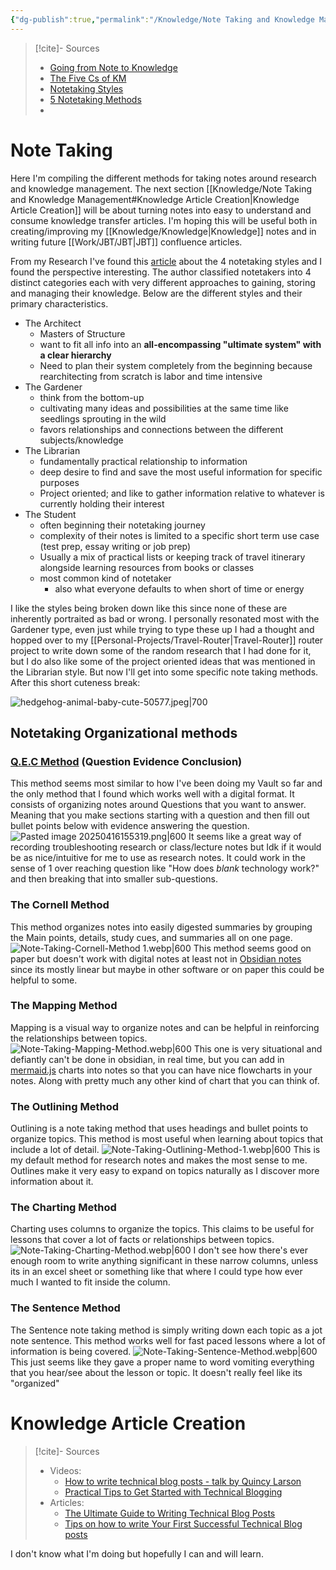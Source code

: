 ```yaml
---
{"dg-publish":true,"permalink":"/Knowledge/Note Taking and Knowledge Management/","tags":["writing/technical","skills/communication"]}
---
```



 

>[!cite]- Sources
>- [Going from Note to Knowledge](https://teachingresources.stanford.edu/resources/note-to-knowledge/) 
>- [The Five Cs of KM](https://lucidea.com/blog/the-five-cs-of-km-create-part-1-basics-connection-and-methods/) 
>- [Notetaking Styles](https://fortelabs.com/blog/the-4-notetaking-styles-how-to-choose-a-digital-notes-app-as-your-second-brain/) 
>- [5 Notetaking Methods](https://www.oxfordlearning.com/5-effective-note-taking-methods/) 
>- 
# Note Taking 

Here I'm compiling the different methods for taking notes around research and knowledge management. The next section [[Knowledge/Note Taking and Knowledge Management#Knowledge Article Creation\|Knowledge Article Creation]] will be about turning notes into easy to understand and consume knowledge transfer articles. I'm hoping this will be useful both in creating/improving my [[Knowledge/Knowledge\|Knowledge]] notes and in writing future [[Work/JBT/JBT\|JBT]] confluence articles. 

From my Research I've found this [article](https://fortelabs.com/blog/the-4-notetaking-styles-how-to-choose-a-digital-notes-app-as-your-second-brain/) about the 4 notetaking styles and I found the perspective interesting. The author classified notetakers into 4 distinct categories each with very different approaches to gaining, storing and managing their knowledge. Below are the different styles and their primary characteristics.

- The Architect 
	- Masters of Structure
	- want to fit all info into an **all-encompassing "ultimate system" with a clear hierarchy** 
	- Need to plan their system completely from the beginning because rearchitecting from scratch is labor and time intensive
- The Gardener 
	- think from the bottom-up 
	- cultivating many ideas and possibilities at the same time like seedlings sprouting in the wild
	- favors relationships and connections between the different subjects/knowledge
- The Librarian 
	- fundamentally practical relationship to information
	- deep desire to find and save the most useful information for specific purposes
	- Project oriented; and like to gather information relative to whatever is currently holding their interest
- The Student
	- often beginning their notetaking journey
	- complexity of their notes is limited to a specific short term use case (test prep, essay writing or job prep)
	- Usually a mix of practical lists or keeping track of travel itinerary alongside learning resources from books or classes
	- most common kind of notetaker 
		- also what everyone defaults to when short of time or energy 

I like the styles being broken down like this since none of these are inherently portraited as bad or wrong. I personally resonated most with the Gardener type, even just while trying to type these up I had a thought and hopped over to my [[Personal-Projects/Travel-Router\|Travel-Router]] router project to write down some of the random research that I had done for it, but I do also like some of the project oriented ideas that was mentioned in the Librarian style. But now I'll get into some specific note taking methods. After this short cuteness break:

![hedgehog-animal-baby-cute-50577.jpeg|700](/img/user/Knowledge/attachments/hedgehog-animal-baby-cute-50577.jpeg)

## Notetaking Organizational methods

### [Q.E.C Method](https://www.utsc.utoronto.ca/learningstrategies/qec-method#:~:text=Steps%20*%20Question:%20List%20questions%20based%20on,Conclusion:%20Summarize%20the%20evidence%20into%20a%20statement.) (Question Evidence Conclusion) 

This method seems most similar to how I've been doing my Vault so far and the only method that I found which works well with a digital format. It consists of organizing notes around Questions that you want to answer. Meaning that you make sections starting with a question and then fill out bullet points below with evidence answering the question.
![Pasted image 20250416155319.png|600](/img/user/Knowledge/attachments/Pasted%20image%2020250416155319.png)
 It seems like a great way of recording troubleshooting research or class/lecture notes but Idk if it would be as nice/intuitive for me to use as research notes. It could work in the sense of 1 over reaching question like "How does *blank* technology work?" and then breaking that into smaller sub-questions. 
### The Cornell Method

This method organizes notes into easily digested summaries by grouping the Main points, details, study cues, and summaries all on one page. 
![Note-Taking-Cornell-Method 1.webp|600](/img/user/Knowledge/attachments/Note-Taking-Cornell-Method%201.webp)
This method seems good on paper but doesn't work with digital notes at least not in [Obsidian notes](https://obsidian.md/) since its mostly linear but maybe in other software or on paper this could be helpful to some.

### The Mapping Method

Mapping is a visual way to organize notes and can be helpful in reinforcing the relationships between topics. 
![Note-Taking-Mapping-Method.webp|600](/img/user/Knowledge/attachments/Note-Taking-Mapping-Method.webp)
This one is very situational and defiantly can't be done in obsidian, in real time, but you can add in [mermaid.js](https://mermaid.js.org/) charts into notes so that you can have nice flowcharts in your notes. Along with pretty much any other kind of chart that you can think of.  
### The Outlining Method

Outlining is a note taking method that uses headings and bullet points to organize topics. This method is most useful when learning about topics that include a lot of detail.
![Note-Taking-Outlining-Method-1.webp|600](/img/user/Knowledge/attachments/Note-Taking-Outlining-Method-1.webp)
This is my default method for research notes and makes the most sense to me. Outlines make it very easy to expand on topics naturally as I discover more information about it.
### The Charting Method 
Charting uses columns to organize the topics. This claims to be useful for lessons that cover a lot of facts or relationships between topics.
![Note-Taking-Charting-Method.webp|600](/img/user/Knowledge/attachments/Note-Taking-Charting-Method.webp)
 I don't see how there's ever enough room to write anything significant in these narrow columns, unless its in an excel sheet or something like that where I could type how ever much I wanted to fit inside the column.
### The Sentence Method
The Sentence note taking method is simply writing down each topic as a jot note sentence. This method works well for fast paced lessons where a lot of information is being covered. 
![Note-Taking-Sentence-Method.webp|600](/img/user/Knowledge/attachments/Note-Taking-Sentence-Method.webp)
This just seems like they gave a proper name to word vomiting everything that you hear/see about the lesson or topic. It doesn't really feel like its "organized" 
# Knowledge Article Creation

> [!cite]- Sources
> - Videos:
> 	- [How to write technical blog posts - talk by Quincy Larson](https://www.youtube.com/watch?v=YODPgBadj80) 
> 	- [Practical Tips to Get Started with Technical Blogging](https://www.youtube.com/watch?v=oykx3nfHszM&t=766s) 
> - Articles:
> 	- [The Ultimate Guide to Writing Technical Blog Posts](https://dev.to/blackgirlbytes/the-ultimate-guide-to-writing-technical-blog-posts-5464) 
> 	- [Tips on how to write Your First Successful Technical Blog posts](https://medium.com/quark-works/tips-on-how-to-write-your-first-successful-technical-blog-4cb65e5b4ce4) 

I don't know what I'm doing but hopefully I can and will learn.


